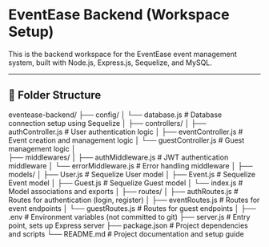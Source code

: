 # EventEase Backend (Workspace Setup)

This is the backend workspace for the EventEase event management system, built with Node.js, Express.js, Sequelize, and MySQL.

---

## 📁 Folder Structure
eventease-backend/
├── config/
│ └── database.js  # Database connection setup using Sequelize
│
├── controllers/
│ ├── authController.js  # User authentication logic
│ ├── eventController.js  # Event creation and management logic
│ └── guestController.js  # Guest management logic
│  
├── middlewares/
│ ├── authMiddleware.js  # JWT authentication middleware
│ └── errorMiddleware.js  # Error handling middleware
│
├── models/
│ ├── User.js # Sequelize User model
│ ├── Event.js # Sequelize Event model
│ ├── Guest.js # Sequelize Guest model
│ └── index.js # Model associations and exports
│
├── routes/
│ ├── authRoutes.js # Routes for authentication (login, register)
│ ├── eventRoutes.js # Routes for event endpoints
│ └── guestRoutes.js # Routes for guest endpoints
│
├── .env  # Environment variables (not committed to git)
├── server.js  # Entry point, sets up Express server
├── package.json  # Project dependencies and scripts
└── README.md  # Project documentation and setup guide


